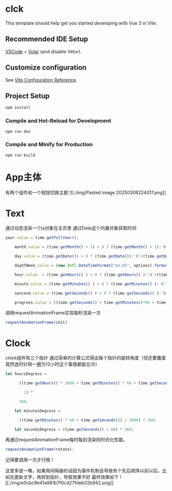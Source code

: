 # clck

This template should help get you started developing with Vue 3 in Vite.

## Recommended IDE Setup

[VSCode](https://code.visualstudio.com/) + [Volar](https://marketplace.visualstudio.com/items?itemName=Vue.volar) (and disable Vetur).

## Customize configuration

See [Vite Configuration Reference](https://vite.dev/config/).

## Project Setup

```sh
npm install
```

### Compile and Hot-Reload for Development

```sh
npm run dev
```

### Compile and Minify for Production

```sh
npm run build
```

# App主体
有两个组件和一个按钮切换主题
![[./img/Pasted image 20250308224017.png]]
# Text
通过动态渲染一个js对象在主页里
通过Date这个内置对象获取时间
```js
year.value = time.getFullYear();

    month.value = (time.getMonth() + 1) > 9 ? (time.getMonth() + 1):'0'+(time.getMonth() + 1);

    day.value = (time.getDate()) > 9 ? (time.getDate()):'0'+(time.getDate());

    dayOfWeek.value = (new Intl.DateTimeFormat("en-US", options).format(time));

    hour.value  = (time.getHours() ) > 9 ? (time.getHours() ):'0'+(time.getHours() );

    minute.value = (time.getMinutes() ) > 9 ? (time.getMinutes() ):'0'+(time.getMinutes() );

    sencond.value = (time.getSeconds() ) > 9 ? (time.getSeconds() ):'0'+(time.getSeconds() );

    progress.value = ((time.getSeconds() + time.getMinutes()*60 + time.getHours()*3600)/86400*100).toFixed(2);
```
调用requestAnimationFrame实现每秒渲染一次
```js
requestAnimationFrame(init)
```
# Clock
clock组件有三个指针
通过简单的计算公式得出每个指针的旋转角度（但还要蠢蛋竟然连时针转一圈为12小时这个事情都能忘😓）
```js
let hoursDegress =

      ((time.getHours() * 3600 + time.getMinutes() * 60 + time.getSeconds()) /

        1) *

      360;

    let minutesDegress =

      ((time.getMinutes() * 60 + time.getSeconds()) / 3600) * 360;

    let secondsDegress = (time.getSeconds() / 60) * 360;
```
再通过requestAnimationFrame每时每刻渲染同时优化性能。
```js
requestAnimationFrame(rotate);
```
记得要调用一次才行哦！


这里多提一嘴，如果用间隔器的话因为事件机制会导致有个先后顺序以前以后，比如先更新文字，再转到指针，导致效果不好
最终效果如下
![[./img/e0cbc9e41a981b7f0cd27fdeb02b942.png]]
